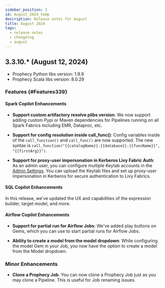 ```yaml
---
sidebar_position: 1
id: August_2024_temp
description: Release notes for August
title: August 2024
tags:
  - release notes
  - changelog
  - august
---
```


## 3.3.10.\* (August 12, 2024)

- Prophecy Python libs version: 1.9.9
- Prophecy Scala libs version: 8.0.29

### Features {#Features339}

#### Spark Copilot Enhancements

- **Support custom artifactory resolve plibs version**: We now support adding custom Pypi or Maven dependencies for Pipelines running on all Spark Fabrics including EMR, Dataproc, etc.

- **Support for config resolution inside call_func()**: Config variables inside of the `call_function()` and `call_func()` are now supported. The new syntax is `call_function("{{catalogName}}.{{database}}.{{funcName}}", "{{firstArg}}")`.

- **Support for proxy-user impersonation in Kerberos Livy Fabric Auth**: As an admin user, you can configure multiple Keytab accounts in the [Admin Settings](../../architecture/authentication/admin-settings.md). You can upload the Keytab files and set up proxy-user impersonation in Kerberos for secure authentication to Livy Fabrics.

#### SQL Copilot Enhancements

In this release, we've updated the UX and capabilities of the expression builder, target model, and more.

#### Airflow Copilot Enhancements

- **Support for partial run for Airflow Jobs**: We've added play buttons on Gems, which you can use to start partial runs for Airflow Jobs.

- **Ability to create a model from the model dropdown**: While configuring the model Gem in your Job, you now have the option to create a model from the Model dropdown.

### Minor Enhancements

- **Clone a Prophecy Job**: You can now clone a Prophecy Job just as you may clone a Pipeline. This is useful for Job renaming issues.
